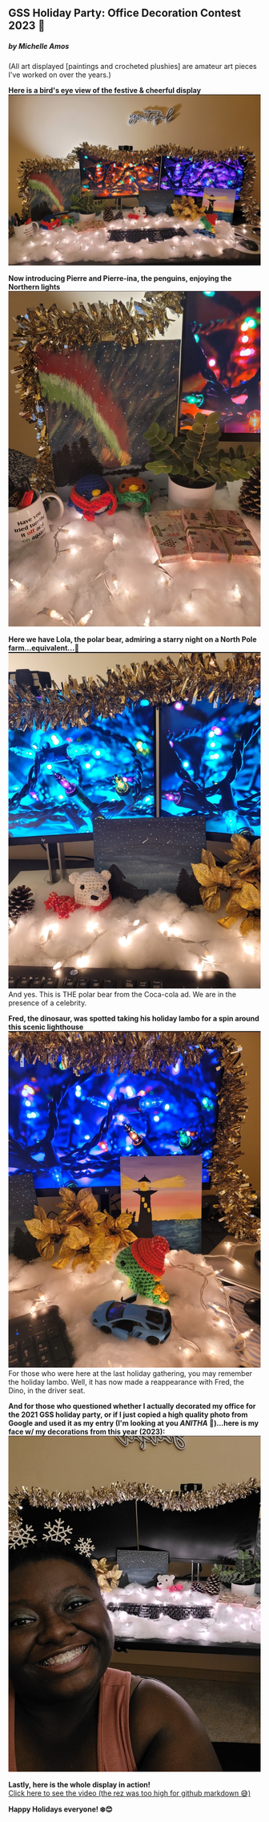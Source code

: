 ## GSS Holiday Party: Office Decoration Contest 2023 🎄
##### by Michelle Amos
(All art displayed [paintings and crocheted plushies] are amateur art pieces I've worked on over the years.) 

**Here is a bird's eye view of the festive & cheerful display**
![Bird's eye view of holiday office decorations](2023-gss-decoration-contest-2.jpg)



**Now introducing Pierre and Pierre-ina, the penguins, enjoying the Northern lights**
![Pierre and Pierre-ina,the penguins, looking at the Northern Lights](2023-gss-decoration-contest-3.jpg)

**Here we have Lola, the polar bear, admiring a starry night on a North Pole farm...equivalent...🥶**
![Lola, the Polar bear in front of a starry night sky](2023-gss-decoration-contest-5.jpg)
And yes. This is THE polar bear from the Coca-cola ad. We are in the presence of a celebrity.


**Fred, the dinosaur, was spotted taking his holiday lambo for a spin around this scenic lighthouse**
![Fred, the dinosaur in front of a lighthouse and a blue Lamborghini](2023-gss-decoration-contest-4.jpg)
For those who were here at the last holiday gathering, you may remember the holiday lambo. Well, it has now made a reappearance with Fred, the Dino, in the driver seat.

**And for those who questioned whether I actually decorated my office for the 2021 GSS holiday party, or if I just copied a high quality photo from Google and used it as my entry (I'm looking at you _ANITHA_ 👀)...here is my face w/ my decorations from this year (2023):**
![Picture of Michelle in front of her office, that has been decorated for the holidays](2023-gss-decoration-contest-1.jpg)

**Lastly, here is the whole display in action!**
<br />
<a href="https://drive.google.com/uc?id=1L0KBXPqoJudqILIzQfL-D2NiSr3pcKPt">Click here to see the video (the rez was too high for github markdown 😅)</a>

**Happy Holidays everyone! ❄️😊**
